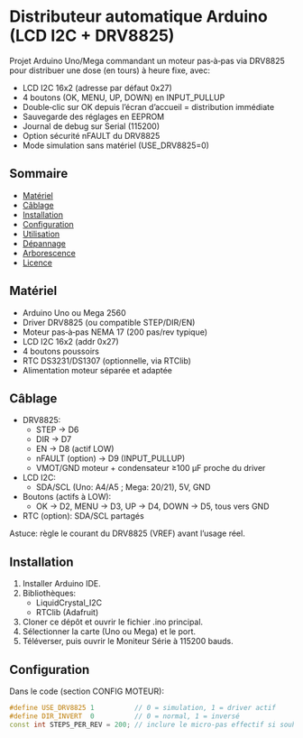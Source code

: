 # Distributeur automatique Arduino (LCD I2C + DRV8825)

Projet Arduino Uno/Mega commandant un moteur pas‑à‑pas via DRV8825 pour distribuer une dose (en tours) à heure fixe, avec:
- LCD I2C 16x2 (adresse par défaut 0x27)
- 4 boutons (OK, MENU, UP, DOWN) en INPUT_PULLUP
- Double‑clic sur OK depuis l’écran d’accueil = distribution immédiate
- Sauvegarde des réglages en EEPROM
- Journal de debug sur Serial (115200)
- Option sécurité nFAULT du DRV8825
- Mode simulation sans matériel (USE_DRV8825=0)

## Sommaire
- [Matériel](#matériel)
- [Câblage](#câblage)
- [Installation](#installation)
- [Configuration](#configuration)
- [Utilisation](#utilisation)
- [Dépannage](#dépannage)
- [Arborescence](#arborescence)
- [Licence](#licence)

## Matériel
- Arduino Uno ou Mega 2560
- Driver DRV8825 (ou compatible STEP/DIR/EN)
- Moteur pas‑à‑pas NEMA 17 (200 pas/rev typique)
- LCD I2C 16x2 (addr 0x27)
- 4 boutons poussoirs
- RTC DS3231/DS1307 (optionnelle, via RTClib)
- Alimentation moteur séparée et adaptée

## Câblage
- DRV8825:
  - STEP → D6
  - DIR  → D7
  - EN   → D8 (actif LOW)
  - nFAULT (option) → D9 (INPUT_PULLUP)
  - VMOT/GND moteur + condensateur ≥100 µF proche du driver
- LCD I2C:
  - SDA/SCL (Uno: A4/A5 ; Mega: 20/21), 5V, GND
- Boutons (actifs à LOW):
  - OK → D2, MENU → D3, UP → D4, DOWN → D5, tous vers GND
- RTC (option): SDA/SCL partagés

Astuce: règle le courant du DRV8825 (VREF) avant l’usage réel.

## Installation
1) Installer Arduino IDE.
2) Bibliothèques:
   - LiquidCrystal_I2C
   - RTClib (Adafruit)
3) Cloner ce dépôt et ouvrir le fichier .ino principal.
4) Sélectionner la carte (Uno ou Mega) et le port.
5) Téléverser, puis ouvrir le Moniteur Série à 115200 bauds.

## Configuration
Dans le code (section CONFIG MOTEUR):
```cpp
#define USE_DRV8825 1          // 0 = simulation, 1 = driver actif
#define DIR_INVERT  0          // 0 = normal, 1 = inversé
const int STEPS_PER_REV = 200; // inclure le micro‑pas effectif si souhaité
